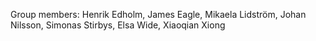 
Group members: Henrik Edholm, James Eagle, Mikaela Lidström, Johan Nilsson, Simonas Stirbys, Elsa Wide, Xiaoqian Xiong
